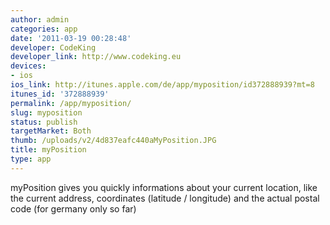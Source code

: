 ```yaml
---
author: admin
categories: app
date: '2011-03-19 00:28:48'
developer: CodeKing
developer_link: http://www.codeking.eu
devices: 
- ios
ios_link: http://itunes.apple.com/de/app/myposition/id372888939?mt=8
itunes_id: '372888939'
permalink: /app/myposition/
slug: myposition
status: publish
targetMarket: Both
thumb: /uploads/v2/4d837eafc440aMyPosition.JPG
title: myPosition
type: app
---
```


myPosition gives you quickly informations about your current location, like the current address, coordinates (latitude / longitude) and the actual postal code (for germany only so far)
